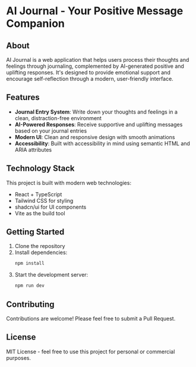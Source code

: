 
# AI Journal - Your Positive Message Companion

## About

AI Journal is a web application that helps users process their thoughts and feelings through journaling, complemented by AI-generated positive and uplifting responses. It's designed to provide emotional support and encourage self-reflection through a modern, user-friendly interface.

## Features

- **Journal Entry System**: Write down your thoughts and feelings in a clean, distraction-free environment
- **AI-Powered Responses**: Receive supportive and uplifting messages based on your journal entries
- **Modern UI**: Clean and responsive design with smooth animations
- **Accessibility**: Built with accessibility in mind using semantic HTML and ARIA attributes

## Technology Stack

This project is built with modern web technologies:

- React + TypeScript
- Tailwind CSS for styling
- shadcn/ui for UI components
- Vite as the build tool

## Getting Started

1. Clone the repository
2. Install dependencies:
   ```bash
   npm install
   ```
3. Start the development server:
   ```bash
   npm run dev
   ```

## Contributing

Contributions are welcome! Please feel free to submit a Pull Request.

## License

MIT License - feel free to use this project for personal or commercial purposes.

